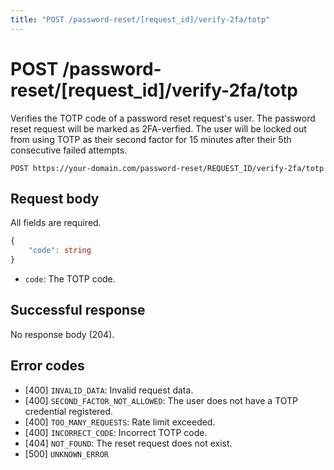 ```yaml
---
title: "POST /password-reset/[request_id]/verify-2fa/totp"
---
```


# POST /password-reset/[request_id]/verify-2fa/totp

Verifies the TOTP code of a password reset request's user. The password reset request will be marked as 2FA-verfied. The user will be locked out from using TOTP as their second factor for 15 minutes after their 5th consecutive failed attempts.

```
POST https://your-domain.com/password-reset/REQUEST_ID/verify-2fa/totp
```

## Request body

All fields are required.

```ts
{
    "code": string
}
```

- `code`: The TOTP code.


## Successful response

No response body (204).

## Error codes

- [400] `INVALID_DATA`: Invalid request data.
- [400] `SECOND_FACTOR_NOT_ALLOWED`: The user does not have a TOTP credential registered.
- [400] `TOO_MANY_REQUESTS`: Rate limit exceeded.
- [400] `INCORRECT_CODE`: Incorrect TOTP code.
- [404] `NOT_FOUND`: The reset request does not exist.
- [500] `UNKNOWN_ERROR`
